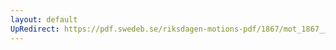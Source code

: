 ```yaml
---
layout: default
UpRedirect: https://pdf.swedeb.se/riksdagen-motions-pdf/1867/mot_1867__ak__00219.pdf
---
```

